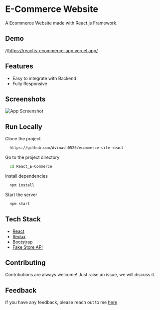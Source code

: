 # E-Commerce Website

A Ecommerce Website made with React.js Framework.


## Demo

//https://reactjs-ecommerce-app.vercel.app/

## Features

- Easy to integrate with Backend
- Fully Responsive


## Screenshots

![App Screenshot](https://i.ibb.co/fQ293tm/image.png)



## Run Locally

Clone the project

```bash
  https://github.com/Avinash0526/ecommerce-site-react
```

Go to the project directory

```bash
  cd React_E-Commerce
```

Install dependencies

```bash
  npm install
```

Start the server

```bash
  npm start
```



## Tech Stack

* [React](https://reactjs.org/)
* [Redux](https://redux.js.org/)
* [Bootstrap](https://getbootstrap.com/)
* [Fake Store API](https://fakestoreapi.com/)

## Contributing

Contributions are always welcome!
Just raise an issue, we will discuss it.


## Feedback

If you have any feedback, please reach out to me [here](https://ssahibsingh.github.io/#contact)


